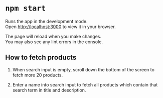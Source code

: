 # `npm start`

Runs the app in the development mode.\
Open [http://localhost:3000](http://localhost:3000) to view it in your browser.

The page will reload when you make changes.\
You may also see any lint errors in the console.

## How to fetch products

1.  When search input is empty, scroll down the bottom of the screen to fetch more 20 products.

2.  Enter a name into search input to fetch all products which contain that search term in title and description.
